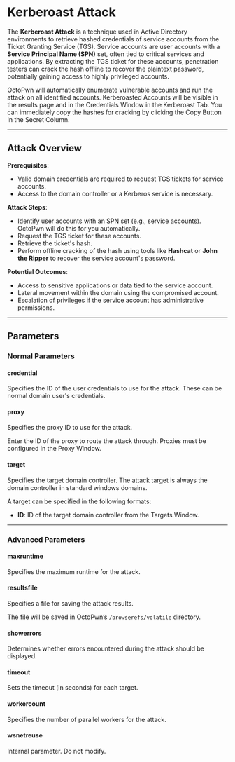 # Kerberoast Attack

The **Kerberoast Attack** is a technique used in Active Directory environments to retrieve hashed credentials of service accounts from the Ticket Granting Service (TGS). Service accounts are user accounts with a **Service Principal Name (SPN)** set, often tied to critical services and applications. By extracting the TGS ticket for these accounts, penetration testers can crack the hash offline to recover the plaintext password, potentially gaining access to highly privileged accounts. 

OctoPwn will automatically enumerate vulnerable accounts and run the attack on all identified accounts. Kerberoasted Accounts will be visible in the results page and in the Credentials Window in the Kerberoast Tab. You can immediately copy the hashes for cracking by clicking the Copy Button In the Secret Column.

---

## Attack Overview

**Prerequisites**:

   - Valid domain credentials are required to request TGS tickets for service accounts.
   - Access to the domain controller or a Kerberos service is necessary.

**Attack Steps**:

   - Identify user accounts with an SPN set (e.g., service accounts). OctoPwn will do this for you automatically. 
   - Request the TGS ticket for these accounts.
   - Retrieve the ticket's hash.
   - Perform offline cracking of the hash using tools like **Hashcat** or **John the Ripper** to recover the service account's password.

**Potential Outcomes**:

   - Access to sensitive applications or data tied to the service account.
   - Lateral movement within the domain using the compromised account.
   - Escalation of privileges if the service account has administrative permissions.

---

## Parameters

### Normal Parameters

#### credential
Specifies the ID of the user credentials to use for the attack. These can be normal domain user's credentials. 
#### proxy
Specifies the proxy ID to use for the attack.

Enter the ID of the proxy to route the attack through. Proxies must be configured in the Proxy Window.

#### target
Specifies the target domain controller. The attack target is always the domain controller in standard windows domains.

A target can be specified in the following formats:

- **ID**: ID of the target domain controller from the Targets Window.

---

### Advanced Parameters

#### maxruntime
Specifies the maximum runtime for the attack.
#### resultsfile
Specifies a file for saving the attack results.

The file will be saved in OctoPwn’s `/browserefs/volatile` directory.

#### showerrors
Determines whether errors encountered during the attack should be displayed.

#### timeout
Sets the timeout (in seconds) for each target.

#### workercount
Specifies the number of parallel workers for the attack.
#### wsnetreuse
Internal parameter. Do not modify.
